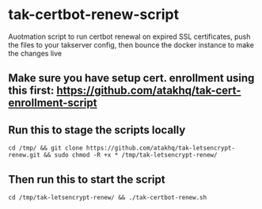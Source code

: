 # tak-certbot-renew-script
Auotmation script to run certbot renewal on expired SSL certificates, push the files to your takserver config, then bounce the docker instance to make the changes live

## Make sure you have setup cert. enrollment using this first: https://github.com/atakhq/tak-cert-enrollment-script

## Run this to stage the scripts locally

``` cd /tmp/ && git clone https://github.com/atakhq/tak-letsencrypt-renew.git && sudo chmod -R +x * /tmp/tak-letsencrypt-renew/ ```

## Then run this to start the script
 
``` cd /tmp/tak-letsencrypt-renew/ && ./tak-certbot-renew.sh ```
